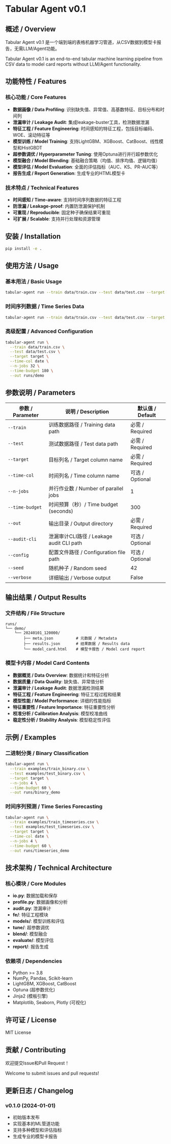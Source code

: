 # Tabular Agent v0.1

## 概述 / Overview

Tabular Agent v0.1 是一个端到端的表格机器学习管道，从CSV数据到模型卡报告，无需LLM/Agent功能。

Tabular Agent v0.1 is an end-to-end tabular machine learning pipeline from CSV data to model card reports without LLM/Agent functionality.

## 功能特性 / Features

### 核心功能 / Core Features

- **数据画像 / Data Profiling**: 识别缺失值、异常值、高基数特征、目标分布和时间列
- **泄漏审计 / Leakage Audit**: 集成leakage-buster工具，检测数据泄漏
- **特征工程 / Feature Engineering**: 时间感知的特征工程，包括目标编码、WOE、滚动特征等
- **模型训练 / Model Training**: 支持LightGBM、XGBoost、CatBoost、线性模型和HistGBDT
- **超参数调优 / Hyperparameter Tuning**: 使用Optuna进行并行超参数优化
- **模型融合 / Model Blending**: 基础融合策略（均值、排序均值、逻辑均值）
- **模型评估 / Model Evaluation**: 全面的评估指标（AUC、KS、PR-AUC等）
- **报告生成 / Report Generation**: 生成专业的HTML模型卡

### 技术特点 / Technical Features

- **时间感知 / Time-aware**: 支持时间序列数据的特征工程
- **防泄漏 / Leakage-proof**: 内置防泄漏保护机制
- **可重现 / Reproducible**: 固定种子确保结果可重现
- **可扩展 / Scalable**: 支持并行处理和资源管理

## 安装 / Installation

```bash
pip install -e .
```

## 使用方法 / Usage

### 基本用法 / Basic Usage

```bash
tabular-agent run --train data/train.csv --test data/test.csv --target target --out runs/demo
```

### 时间序列数据 / Time Series Data

```bash
tabular-agent run --train data/train.csv --test data/test.csv --target target --time-col date --out runs/demo
```

### 高级配置 / Advanced Configuration

```bash
tabular-agent run \
  --train data/train.csv \
  --test data/test.csv \
  --target target \
  --time-col date \
  --n-jobs 32 \
  --time-budget 180 \
  --out runs/demo
```

## 参数说明 / Parameters

| 参数 / Parameter | 说明 / Description | 默认值 / Default |
|------------------|-------------------|------------------|
| `--train` | 训练数据路径 / Training data path | 必需 / Required |
| `--test` | 测试数据路径 / Test data path | 必需 / Required |
| `--target` | 目标列名 / Target column name | 必需 / Required |
| `--time-col` | 时间列名 / Time column name | 可选 / Optional |
| `--n-jobs` | 并行作业数 / Number of parallel jobs | 1 |
| `--time-budget` | 时间预算（秒）/ Time budget (seconds) | 300 |
| `--out` | 输出目录 / Output directory | 必需 / Required |
| `--audit-cli` | 泄漏审计CLI路径 / Leakage audit CLI path | 可选 / Optional |
| `--config` | 配置文件路径 / Configuration file path | 可选 / Optional |
| `--seed` | 随机种子 / Random seed | 42 |
| `--verbose` | 详细输出 / Verbose output | False |

## 输出结果 / Output Results

### 文件结构 / File Structure

```
runs/
└── demo/
    └── 20240101_120000/
        ├── meta.json          # 元数据 / Metadata
        ├── results.json       # 结果数据 / Results data
        └── model_card.html    # 模型卡报告 / Model card report
```

### 模型卡内容 / Model Card Contents

- **数据概览 / Data Overview**: 数据统计和特征分析
- **数据质量 / Data Quality**: 缺失值、异常值分析
- **泄漏审计 / Leakage Audit**: 数据泄漏检测结果
- **特征工程 / Feature Engineering**: 特征工程过程和结果
- **模型性能 / Model Performance**: 详细的性能指标
- **特征重要性 / Feature Importance**: 特征重要性分析
- **校准分析 / Calibration Analysis**: 模型校准曲线
- **稳定性分析 / Stability Analysis**: 模型稳定性评估

## 示例 / Examples

### 二进制分类 / Binary Classification

```bash
tabular-agent run \
  --train examples/train_binary.csv \
  --test examples/test_binary.csv \
  --target target \
  --n-jobs 4 \
  --time-budget 60 \
  --out runs/binary_demo
```

### 时间序列预测 / Time Series Forecasting

```bash
tabular-agent run \
  --train examples/train_timeseries.csv \
  --test examples/test_timeseries.csv \
  --target target \
  --time-col date \
  --n-jobs 4 \
  --time-budget 60 \
  --out runs/timeseries_demo
```

## 技术架构 / Technical Architecture

### 核心模块 / Core Modules

- **io.py**: 数据加载和保存
- **profile.py**: 数据画像和分析
- **audit.py**: 泄漏审计
- **fe/**: 特征工程模块
- **models/**: 模型训练和评估
- **tune/**: 超参数调优
- **blend/**: 模型融合
- **evaluate/**: 模型评估
- **report/**: 报告生成

### 依赖项 / Dependencies

- Python >= 3.8
- NumPy, Pandas, Scikit-learn
- LightGBM, XGBoost, CatBoost
- Optuna (超参数优化)
- Jinja2 (模板引擎)
- Matplotlib, Seaborn, Plotly (可视化)

## 许可证 / License

MIT License

## 贡献 / Contributing

欢迎提交Issue和Pull Request！

Welcome to submit issues and pull requests!

## 更新日志 / Changelog

### v0.1.0 (2024-01-01)
- 初始版本发布
- 实现基本的ML管道功能
- 支持多种模型和评估指标
- 生成专业的模型卡报告
